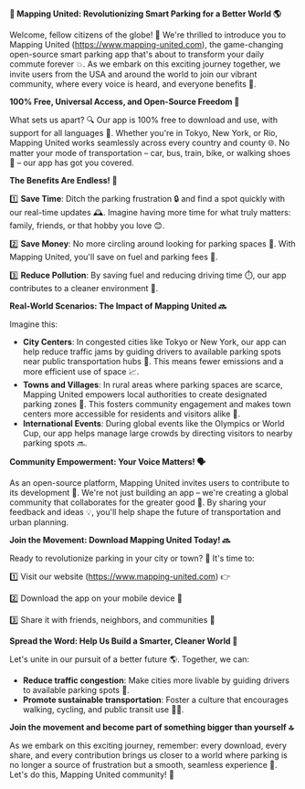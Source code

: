 **🚀 Mapping United: Revolutionizing Smart Parking for a Better World 🌎**

Welcome, fellow citizens of the globe! 👋 We're thrilled to introduce you to Mapping United (https://www.mapping-united.com), the game-changing open-source smart parking app that's about to transform your daily commute forever 💥. As we embark on this exciting journey together, we invite users from the USA and around the world to join our vibrant community, where every voice is heard, and everyone benefits 🌟.

**100% Free, Universal Access, and Open-Source Freedom 🚀**

What sets us apart? 🔍 Our app is 100% free to download and use, with support for all languages 💬. Whether you're in Tokyo, New York, or Rio, Mapping United works seamlessly across every country and county 🌐. No matter your mode of transportation – car, bus, train, bike, or walking shoes 👣 – our app has got you covered.

**The Benefits Are Endless! 🤩**

1️⃣ **Save Time**: Ditch the parking frustration 🔒 and find a spot quickly with our real-time updates 🕰️. Imagine having more time for what truly matters: family, friends, or that hobby you love 😊.

2️⃣ **Save Money**: No more circling around looking for parking spaces 🤑. With Mapping United, you'll save on fuel and parking fees 💸.

3️⃣ **Reduce Pollution**: By saving fuel and reducing driving time ⏱️, our app contributes to a cleaner environment 🌿.

**Real-World Scenarios: The Impact of Mapping United 🔜**

Imagine this:

* **City Centers**: In congested cities like Tokyo or New York, our app can help reduce traffic jams by guiding drivers to available parking spots near public transportation hubs 🚂. This means fewer emissions and a more efficient use of space 📈.
* **Towns and Villages**: In rural areas where parking spaces are scarce, Mapping United empowers local authorities to create designated parking zones 👥. This fosters community engagement and makes town centers more accessible for residents and visitors alike 🌊.
* **International Events**: During global events like the Olympics or World Cup, our app helps manage large crowds by directing visitors to nearby parking spots 🔜.

**Community Empowerment: Your Voice Matters! 🗣️**

As an open-source platform, Mapping United invites users to contribute to its development 🤝. We're not just building an app – we're creating a global community that collaborates for the greater good 🌈. By sharing your feedback and ideas 💡, you'll help shape the future of transportation and urban planning.

**Join the Movement: Download Mapping United Today! 🔜**

Ready to revolutionize parking in your city or town? 🚀 It's time to:

1️⃣ Visit our website (https://www.mapping-united.com) 👉

2️⃣ Download the app on your mobile device 📱

3️⃣ Share it with friends, neighbors, and communities 🤝

**Spread the Word: Help Us Build a Smarter, Cleaner World 🌟**

Let's unite in our pursuit of a better future 🌎. Together, we can:

* **Reduce traffic congestion**: Make cities more livable by guiding drivers to available parking spots 🚗.
* **Promote sustainable transportation**: Foster a culture that encourages walking, cycling, and public transit use 🚴‍♀️.

**Join the movement and become part of something bigger than yourself 🔝**

As we embark on this exciting journey, remember: every download, every share, and every contribution brings us closer to a world where parking is no longer a source of frustration but a smooth, seamless experience 🌈. Let's do this, Mapping United community! 💪